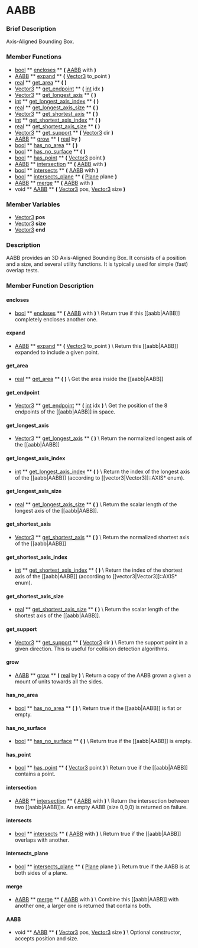 #  AABB  

###  Brief Description  
Axis-Aligned Bounding Box.

###  Member Functions 
  * [bool](class_bool)  ** [encloses](#encloses) **  **(** [AABB](class_aabb) with  **)**
  * [AABB](class_aabb)  ** [expand](#expand) **  **(** [Vector3](class_vector3) to_point  **)**
  * [real](class_real)  ** [get_area](#get_area) **  **(** **)**
  * [Vector3](class_vector3)  ** [get_endpoint](#get_endpoint) **  **(** [int](class_int) idx  **)**
  * [Vector3](class_vector3)  ** [get_longest_axis](#get_longest_axis) **  **(** **)**
  * [int](class_int)  ** [get_longest_axis_index](#get_longest_axis_index) **  **(** **)**
  * [real](class_real)  ** [get_longest_axis_size](#get_longest_axis_size) **  **(** **)**
  * [Vector3](class_vector3)  ** [get_shortest_axis](#get_shortest_axis) **  **(** **)**
  * [int](class_int)  ** [get_shortest_axis_index](#get_shortest_axis_index) **  **(** **)**
  * [real](class_real)  ** [get_shortest_axis_size](#get_shortest_axis_size) **  **(** **)**
  * [Vector3](class_vector3)  ** [get_support](#get_support) **  **(** [Vector3](class_vector3) dir  **)**
  * [AABB](class_aabb)  ** [grow](#grow) **  **(** [real](class_real) by  **)**
  * [bool](class_bool)  ** [has_no_area](#has_no_area) **  **(** **)**
  * [bool](class_bool)  ** [has_no_surface](#has_no_surface) **  **(** **)**
  * [bool](class_bool)  ** [has_point](#has_point) **  **(** [Vector3](class_vector3) point  **)**
  * [AABB](class_aabb)  ** [intersection](#intersection) **  **(** [AABB](class_aabb) with  **)**
  * [bool](class_bool)  ** [intersects](#intersects) **  **(** [AABB](class_aabb) with  **)**
  * [bool](class_bool)  ** [intersects_plane](#intersects_plane) **  **(** [Plane](class_plane) plane  **)**
  * [AABB](class_aabb)  ** [merge](#merge) **  **(** [AABB](class_aabb) with  **)**
  * void  ** [AABB](#AABB) **  **(** [Vector3](class_vector3) pos, [Vector3](class_vector3) size  **)**

###  Member Variables  
  * [Vector3](class_vector3) **pos**
  * [Vector3](class_vector3) **size**
  * [Vector3](class_vector3) **end**

###  Description  
AABB provides an 3D Axis-Aligned Bounding Box. It consists of a
	position and a size, and several utility functions. It is typically
	used for simple (fast) overlap tests.

###  Member Function Description  
#### <a name="encloses">encloses</a>
  * [bool](class_bool)  ** [encloses](#encloses) **  **(** [AABB](class_aabb) with  **)**
\\
Return true if this [[aabb|AABB]] completely encloses another
			one.
#### <a name="expand">expand</a>
  * [AABB](class_aabb)  ** [expand](#expand) **  **(** [Vector3](class_vector3) to_point  **)**
\\
Return this [[aabb|AABB]] expanded to include a given
			point.
#### <a name="get_area">get_area</a>
  * [real](class_real)  ** [get_area](#get_area) **  **(** **)**
\\
Get the area inside the [[aabb|AABB]]
#### <a name="get_endpoint">get_endpoint</a>
  * [Vector3](class_vector3)  ** [get_endpoint](#get_endpoint) **  **(** [int](class_int) idx  **)**
\\
Get the position of the 8 endpoints of the [[aabb|AABB]] in space.
#### <a name="get_longest_axis">get_longest_axis</a>
  * [Vector3](class_vector3)  ** [get_longest_axis](#get_longest_axis) **  **(** **)**
\\
Return the normalized longest axis of the [[aabb|AABB]]
#### <a name="get_longest_axis_index">get_longest_axis_index</a>
  * [int](class_int)  ** [get_longest_axis_index](#get_longest_axis_index) **  **(** **)**
\\
Return the index of the longest axis of the [[aabb|AABB]]
			(according to [[vector3|Vector3]]::AXIS* enum).
#### <a name="get_longest_axis_size">get_longest_axis_size</a>
  * [real](class_real)  ** [get_longest_axis_size](#get_longest_axis_size) **  **(** **)**
\\
Return the scalar length of the longest axis of the
			[[aabb|AABB]].
#### <a name="get_shortest_axis">get_shortest_axis</a>
  * [Vector3](class_vector3)  ** [get_shortest_axis](#get_shortest_axis) **  **(** **)**
\\
Return the normalized shortest axis of the [[aabb|AABB]]
#### <a name="get_shortest_axis_index">get_shortest_axis_index</a>
  * [int](class_int)  ** [get_shortest_axis_index](#get_shortest_axis_index) **  **(** **)**
\\
Return the index of the shortest axis of the [[aabb|AABB]]
			(according to [[vector3|Vector3]]::AXIS* enum).
#### <a name="get_shortest_axis_size">get_shortest_axis_size</a>
  * [real](class_real)  ** [get_shortest_axis_size](#get_shortest_axis_size) **  **(** **)**
\\
Return the scalar length of the shortest axis of the
			[[aabb|AABB]].
#### <a name="get_support">get_support</a>
  * [Vector3](class_vector3)  ** [get_support](#get_support) **  **(** [Vector3](class_vector3) dir  **)**
\\
Return the support point in a given direction. This
			is useful for collision detection algorithms.
#### <a name="grow">grow</a>
  * [AABB](class_aabb)  ** [grow](#grow) **  **(** [real](class_real) by  **)**
\\
Return a copy of the AABB grown a given a mount of
			units towards all the sides.
#### <a name="has_no_area">has_no_area</a>
  * [bool](class_bool)  ** [has_no_area](#has_no_area) **  **(** **)**
\\
Return true if the [[aabb|AABB]] is flat or empty.
#### <a name="has_no_surface">has_no_surface</a>
  * [bool](class_bool)  ** [has_no_surface](#has_no_surface) **  **(** **)**
\\
Return true if the [[aabb|AABB]] is empty.
#### <a name="has_point">has_point</a>
  * [bool](class_bool)  ** [has_point](#has_point) **  **(** [Vector3](class_vector3) point  **)**
\\
Return true if the [[aabb|AABB]] contains a point.
#### <a name="intersection">intersection</a>
  * [AABB](class_aabb)  ** [intersection](#intersection) **  **(** [AABB](class_aabb) with  **)**
\\
Return the intersection between two [[aabb|AABB]]s. An
			empty AABB (size 0,0,0) is returned on failure.
#### <a name="intersects">intersects</a>
  * [bool](class_bool)  ** [intersects](#intersects) **  **(** [AABB](class_aabb) with  **)**
\\
Return true if the [[aabb|AABB]] overlaps with another.
#### <a name="intersects_plane">intersects_plane</a>
  * [bool](class_bool)  ** [intersects_plane](#intersects_plane) **  **(** [Plane](class_plane) plane  **)**
\\
Return true if the AABB is at both sides of a plane.
#### <a name="merge">merge</a>
  * [AABB](class_aabb)  ** [merge](#merge) **  **(** [AABB](class_aabb) with  **)**
\\
Combine this [[aabb|AABB]] with another one, a larger one
			is returned that contains both.
#### <a name="AABB">AABB</a>
  * void  ** [AABB](#AABB) **  **(** [Vector3](class_vector3) pos, [Vector3](class_vector3) size  **)**
\\
Optional constructor, accepts position and size.
